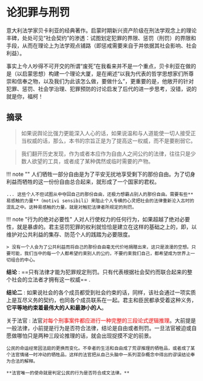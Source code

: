 # 论犯罪与刑罚

意大利法学家贝卡利亚的经典著作。启蒙时期新兴资产阶级在刑法学观念上的理论丰碑，处处可见“社会契约”的渗透：试图划定犯罪的界限、惩罚（刑罚）的界限和手段，从而在理论上为法学观点铺路（即惩戒需要来自于并依据其社会影响、社会利益）。

事实上今人吵得不可开交的所谓“废死”在我看来并不是一个重点，贝卡利亚在做的是（以启蒙思想）构建一个理论大厦，是在阐述“以我为代表的哲学思想家们所尊崇和信奉之物，以及我们为此该怎么做，要做什么”，更重要的是，他敞开的针对犯罪、惩罚、社会学治理、犯罪预防的讨论启发了后代的进一步思考，没错，说的就是你，福柯！

## 摘录

> 如果说舆论比强力更能深入人心的话，如果说温和与人道能使一切人接受正当权威的话，那么，本书的宗旨正是为了提高这一权威，而不是要削弱它。

> 我们翻开历史发现，作为或者本应作为自由人之间公约的法律，往往只是少数人欲望的工具，或者成了某种偶然或临时需要的产物。

!!! note ""
    人们牺牲一部分自由是为了平安无扰地享受剩下的那份自由。为了切身利益而牺牲的这一份份自由总合起来，就形成了一个国家的君权。

    ... 这些个人不但试图从中夺回自己的那份自由，还极力想霸占别人的那份自由。需要有些**易感触的力量**（motivi sensibili）来阻止个人专横的心灵把社会的法律重新沦入古时的混乱之中。这种易感触的力量，就是对触犯法律者所规定的刑罚。

!!! note "行为的绝对必要性"
    人对人行使权力的任何行为，如果超越了绝对必要性，就是暴虐的。君主惩罚犯罪的权利就恰恰是建立在这样的基础之上的，即，以维护对公共利益的集存、防范个人的践踏为必要限度。

    > 没有一个人会为了公共利益而将自己的那份自由毫无代价地捐赠出来，这只是浪漫的空想。只要可能，我们当中的每一个人都希望约束别人的公约，不要约束我们自己，都希望成为世界上一切组合的中心。

**结论**
:   ==只有法律才能为犯罪规定刑罚。只有代表根据社会契约而联合起来的整个社会的立法者才拥有这一权威== .

**结论二**
:   如果说社会的各个成员都受到社会约束的话，同样，该社会通过一项实质上是互尽义务的契约，也同各个成员联系在一起。君主和臣民都承受着这种义务，**它平等地约束着最伟大的人和最渺小的人**。

关于法官
:   法官<span style="color:red">对每个刑事案件都应进行一种完整的三段论式逻辑推理</span>。大前提是一般法律，小前提是行为是否符合法律，结论是自由或者刑罚。一旦法官被迫或自愿做哪怕只是两种三段论推理的话，就会出现捉摸不定的前景。

    公民的命运经常因法庭的更换而变化。不幸者的生活和自由成了荒谬推理的牺牲品，或者成了某个法官情绪一时冲动的牺牲品，这样的法官把从自己头脑中一系列混杂概念中得出的谬误结论奉为合法的解释。

    **法官唯一的使命就是判定公民的行为是否符合成文法律。**